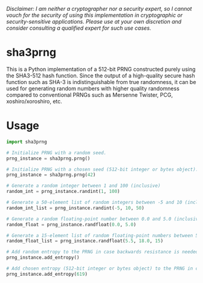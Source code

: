 *Disclaimer: I am neither a cryptographer nor a security expert, so I cannot vouch for the security of using this implementation in cryptographic or security-sensitive applications. Please use at your own discretion and consider consulting a qualified expert for such use cases.*

# sha3prng
This is a Python implementation of a 512-bit PRNG constructed purely using the SHA3-512 hash function. Since the output of a high-quality secure hash function such as SHA-3 is indistinguishable from true randomness, it can be used for generating random numbers with higher quality randomness compared to conventional PRNGs such as Mersenne Twister, PCG, xoshiro/xoroshiro, etc.

# Usage
```python
import sha3prng

# Initialize PRNG with a random seed.
prng_instance = sha3prng.prng()

# Initialize PRNG with a chosen seed (512-bit integer or bytes object).
prng_instance = sha3prng.prng(42)

# Generate a random integer between 1 and 100 (inclusive)
random_int = prng_instance.randint(1, 100)

# Generate a 50-element list of random integers between -5 and 10 (inclusive)
random_int_list = prng_instance.randint(-5, 10, 50)

# Generate a random floating-point number between 0.0 and 5.0 (inclusive)
random_float = prng_instance.randfloat(0.0, 5.0)

# Generate a 15-element list of random floating-point numbers between 5.5 and 18.0 (inclusive)
random_float_list = prng_instance.randfloat(5.5, 18.0, 15)

# Add random entropy to the PRNG in case backwards resistance is needed.
prng_instance.add_entropy()

# Add chosen entropy (512-bit integer or bytes object) to the PRNG in case backwards resistance is needed.
prng_instance.add_entropy(619)

```

